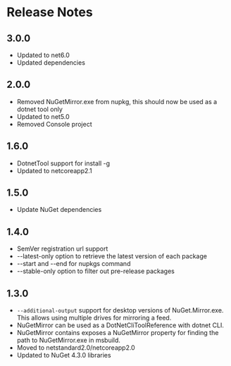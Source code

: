 # Release Notes

## 3.0.0
* Updated to net6.0
* Updated dependencies

## 2.0.0
* Removed NuGetMirror.exe from nupkg, this should now be used as a dotnet tool only
* Updated to net5.0
* Removed Console project

## 1.6.0
* DotnetTool support for install -g
* Updated to netcoreapp2.1

## 1.5.0
* Update NuGet dependencies

## 1.4.0
* SemVer registration url support
* --latest-only option to retrieve the latest version of each package
* --start and --end for nupkgs command
* --stable-only option to filter out pre-release packages

## 1.3.0
* ``--additional-output`` support for desktop versions of NuGet.Mirror.exe. This allows using multiple drives for mirroring a feed.
* NuGetMirror can be used as a DotNetCliToolReference with dotnet CLI.
* NuGetMirror contains exposes a NuGetMirror property for finding the path to NuGetMirror.exe in msbuild.
* Moved to netstandard2.0/netcoreapp2.0
* Updated to NuGet 4.3.0 libraries